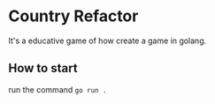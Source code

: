 # Country Refactor

It's a educative game of how create a game in golang.

## How to start

run the command ``go run .``
